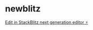 # newblitz

[Edit in StackBlitz next generation editor ⚡️](https://stackblitz.com/~/github.com/pumpinoil/newblitz)